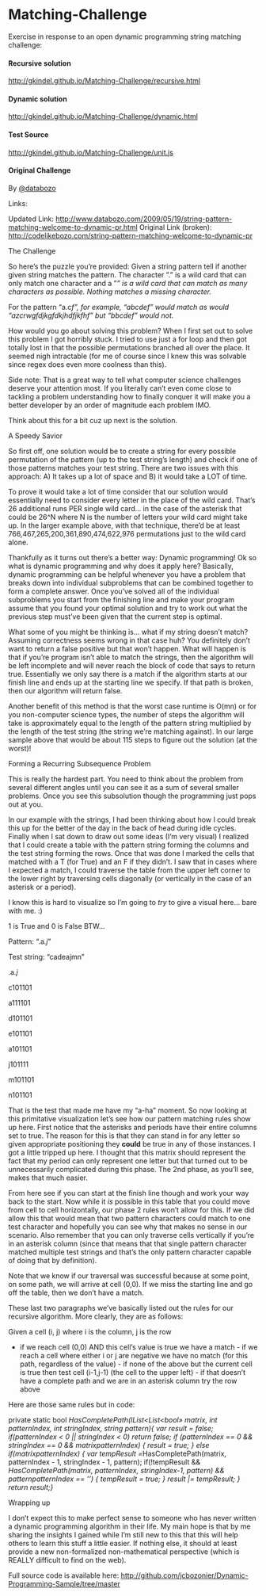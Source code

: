 Matching-Challenge
==================

Exercise in response to an open dynamic programming string matching challenge:


#### Recursive solution 
http://gkindel.github.io/Matching-Challenge/recursive.html

####  Dynamic solution
http://gkindel.github.io/Matching-Challenge/dynamic.html


#### Test Source
http://gkindel.github.io/Matching-Challenge/unit.js

#### Original Challenge

By [@databozo](https://twitter.com/databozo)

Links:

Updated Link: http://www.databozo.com/2009/05/19/string-pattern-matching-welcome-to-dynamic-pr.html
Original Link (broken): http://codelikebozo.com/string-pattern-matching-welcome-to-dynamic-pr


<p>The Challenge</p>

<p>So here&#8217;s the puzzle you&#8217;re provided: Given a string pattern tell if another given string matches the pattern. The character &#8221;.&#8221; is a wild card that can only match one character and a &#8221;<em>&#8221; is a wild card that can match as many characters as possible. Nothing matches a missing character.</em></p>

<p>For the pattern &#8220;a.c<em>f&#8221;, for example, &#8220;abcdef&#8221; would match as would &#8220;azcrwgfdjkgfdkjhdfjkfhf&#8221; but &#8220;bbcdef&#8221; would not.</em></p>

<p>How would you go about solving this problem? When I first set out to solve this problem I got horribly stuck. I tried to use just a for loop and then got totally lost in that the possible permutations branched all over the place. It seemed nigh intractable (for me of course since I knew this was solvable since regex does even more coolness than this).</p>

<p>Side note: That is a great way to tell what computer science challenges deserve your attention most. If you literally can&#8217;t even come close to tackling a problem understanding how to finally conquer it will make you a better developer by an order of magnitude each problem IMO.</p>

<p>Think about this for a bit cuz up next is the solution.</p>

<p>A Speedy Savior</p>

<p>So first off, one solution would be to create a string for every possible permutation of the pattern (up to the test string&#8217;s length) and check if one of those patterns matches your test string. There are two issues with this approach: A) It takes up a lot of space and B) it would take a LOT of time.</p>

<p>To prove it would take a lot of time consider that our solution would essentially need to consider every letter in the place of the wild card. That&#8217;s 26 additional runs PER single wild card&#8230; in the case of the asterisk that could be 26^N where N is the number of letters your wild card might take up. In the larger example above, with that technique, there&#8217;d be at least 766,467,265,200,361,890,474,622,976 permutations just to the wild card alone.</p>

<p>Thankfully as it turns out there&#8217;s a better way: Dynamic programming! Ok so what is dynamic programming and why does it apply here? Basically, dynamic programming can be helpful whenever you have a problem that breaks down into individual subproblems that can be combined together to form a complete answer. Once you&#8217;ve solved all of the individual subproblems you start from the finishing line and make your program assume that you found your optimal solution and try to work out what the previous step must&#8217;ve been given that the current step is optimal. </p>

<p>What some of you might be thinking is&#8230; what if my string doesn&#8217;t match? Assuming correctness seems wrong in that case huh? You definitely don&#8217;t want to return a false positive but that won&#8217;t happen. What will happen is that if you&#8217;re program isn&#8217;t able to match the strings, then the algorithm will be left incomplete and will never reach the block of code that says to return true. Essentially we only say there is a match if the algorithm starts at our finish line and ends up at the starting line we specify. If that path is broken, then our algorithm will return false.</p>

<p>Another benefit of this method is that the worst case runtime is O(mn) or for you non-computer science types, the number of steps the algorithm will take is approximately equal to the length of the pattern string multiplied by the length of the test string (the string we&#8217;re matching against). In our large sample above that would be about 115 steps to figure out the solution (at the worst)!</p>

<p>Forming a Recurring Subsequence Problem</p>

<p>This is really the hardest part. You need to think about the problem from several different angles until you can see it as a sum of several smaller problems. Once you see this subsolution though the programming just pops out at you.</p>

<p>In our example with the strings, I had been thinking about how I could break this up for the better of the day in the back of head during idle cycles. Finally when I sat down to draw out some ideas (I&#8217;m very visual) I realized that I could create a table with the pattern string forming the columns and the test string forming the rows. Once that was done I marked the cells that matched with a T (for True) and an F if they didn&#8217;t. I saw that in cases where I expected a match, I could traverse the table from the upper left corner to the lower right by traversing cells diagonally (or vertically in the case of an asterisk or a period).</p>

<p>I know this is hard to visualize so I&#8217;m going to <em>try</em> to give a visual here&#8230; bare with me.  :)</p>

<p>1 is True and 0 is False BTW&#8230;</p>

<p>Pattern: &#8220;.a<em>.j</em>&#8221;</p>

<p>Test string: &#8220;cadeajmn&#8221;</p>

<p>.a<em>.j</em></p>

<p>c101101</p>

<p>a111101</p>

<p>d101101</p>

<p>e101101</p>

<p>a101101</p>

<p>j101111</p>

<p>m101101</p>

<p>n101101</p>

<p>That is the test that made me have my &#8220;a-ha&#8221; moment. So now looking at this primitative visualization let&#8217;s see how our pattern matching rules show up here. First notice that the asterisks and periods have their entire columns set to true. The reason for this is that they can stand in for any letter so given appropriate positioning they <strong>could</strong> be true in any of those instances. I got a little tripped up here. I thought that this matrix should represent the fact that my period can only represent one letter but that turned out to be unnecessarily complicated during this phase. The 2nd phase, as you&#8217;ll see, makes that much easier.</p>

<p>From here see if you can start at the finish line though and work your way back to the start. Now while it <em>is</em> possible in this table that you could move from cell to cell horizontally, our phase 2 rules won&#8217;t allow for this. If we did allow this that would mean that two pattern characters could match to one test character and hopefully you can see why that makes no sense in our scenario. Also remember that you can only traverse cells vertically if you&#8217;re in an asterisk column (since that means that that single pattern character matched multiple test strings and that&#8217;s the only pattern character capable of doing that by definition).</p>

<p>Note that we know if our traversal was successful because at some point, on some path, we will arrive at cell (0,0). If we miss the starting line and go off the table, then we don&#8217;t have a match.</p>

<p>These last two paragraphs we&#8217;ve basically listed out the rules for our recursive algorithm. More clearly, they are as follows:</p>

<p>Given a cell (i, j) where i is the column, j is the row</p>

<ul>
<li>if we reach cell (0,0) AND this cell&#8217;s value is true we have a match - if we reach a cell where either i or j are negative we have no match (for this path, regardless of the value) - if none of the above but the current cell is true then test cell (i-1,j-1) (the cell to the upper left) -   if that doesn&#8217;t have a complete path and we are in an asterisk column try the row above</li>
</ul>

<p>Here are those same rules but in code:</p>

<p>private static bool <em>HasCompletePath(IList&#60;List&#60;bool&#187; matrix, int patternIndex, int stringIndex, string pattern){    var result = false;     if(patternIndex &#60; 0 || stringIndex &#60; 0)        return false;     if (patternIndex == 0 &amp;&amp; stringIndex == 0 &amp;&amp; matrix<span>patternIndex</span>)    {        result = true;    }    else if(matrix<span>patternIndex</span>)    {        var tempResult =</em>HasCompletePath(matrix, patternIndex - 1, stringIndex - 1, pattern);        if(!tempResult &amp;&amp; <em>HasCompletePath(matrix, patternIndex, stringIndex-1, pattern) &amp;&amp; pattern<span>patternIndex</span> == &#8217;<em>&#8217;)        {            tempResult = true;        }        result |= tempResult;    }     return result;}</em></em></p>

<p>Wrapping up</p>

<p>I don&#8217;t expect this to make perfect sense to someone who has never written a dynamic programming algorithm in their life. My main hope is that by me sharing the insights I gained while I&#8217;m still new to this that this will help others to learn this stuff a little easier. If nothing else, it should at least provide a new non-formalized non-mathematical perspective (which is REALLY difficult to find on the web).</p>

<p>Full source code is available here: <a href='http://github.com/jcbozonier/Dynamic-Programming-Sample/tree/master'>http://github.com/jcbozonier/Dynamic-Programming-Sample/tree/master</a>  </p>